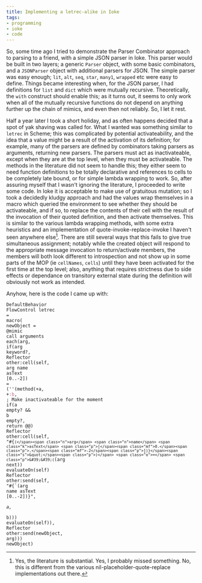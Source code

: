 ```yaml
---
title: Implementing a letrec-alike in Ioke
tags:
- programming
- ioke
- code
---
```


So, some time ago I tried to demonstrate the Parser Combinator approach to parsing to a friend, with a simple JSON parser in Ioke. This parser would be built in two layers; a generic <code class="nc">Parser</code> object, with some basic combinators, and a <code class="nc">JSONParser</code> object with additional parsers for JSON. The simple parser was easy enough; <code class="nf">lit</code>, <code class="nf">alt</code>, <code class="nf">seq</code>, <code class="nf">star</code>, <code class="nf">many1</code>, <code class="nf">wrapped</code> etc were easy to define. Things became interesting when, for the JSON parser, I had definitions for <code class="nf">list</code> and <code class="nf">dict</code> which were mutually recursive. Theoretically, the <code class="k">with</code> construct should enable this; as it turns out, it seems to only work when all of the mutually recursive functions do not depend on anything further up the chain of mimics, and even then not reliably. So, I let it rest.

Half a year later I took a short holiday, and as often happens decided that a spot of yak shaving was called for. What I wanted was something similar to <code class="k">letrec</code> in Scheme; this was complicated by potential activateability, and the idea that a value might be a result of the activation of its definition; for example, many of the parsers are defined by combinators taking parsers as arguments, returning new parsers. The parsers must act as inactivateable, except when they are at the top level, when they must be activateable. The methods in the literature did not seem to handle this; they either seem to need function definitions to be totally declarative and references to cells to be completely late bound, or for simple lambda wrapping to work. So, after assuring myself that I wasn't ignoring the literature, I proceeded to write some code. In Ioke it is acceptable to make use of gratuitous mutation; so I took a decidedly kludgy approach and had the values wrap themselves in a macro which queried the environment to see whether they should be activateable, and if so, to replace the contents of their cell with the result of the invocation of their quoted definition, and then activate themselves. This is similar to the various lambda wrapping methods, with some extra heuristics and an implementation of quote-invoke-replace-invoke I haven't seen anywhere else[^1]. There are still several ways that this fails to give true simultaneous assignment; notably while the created object will respond to the appropriate message invocation to return/activate members, the members will both look different to introspection and not show up in some parts of the MOP (ie <code class="k">cellNames</code>, <code class="k">cells</code>) until they have been activated for the first time at the top level; also, anything that requires strictness due to side effects or dependance on transitory external state during the definition will obviously not work as intended.

Anyhow, here is the code I came up with:

<code><div><pre><span class="nc">DefaultBehavior</span> <span class="nb">FlowControl</span> <span class="nv">letrec</span> <span class="o">=</span> <span class="nf">macro</span><span class="p">(</span>
  <span class="ni">newObject</span> <span class="o">=</span> <span class="p">@</span><span class="k">mimic</span> 
  <span class="n">call</span> <span class="n">arguments</span> <span class="n">each</span><span class="p">(</span><span class="n">arg</span><span class="p">,</span> 
    <span class="kr">if</span><span class="p">(</span><span class="n">arg</span> <span class="n">keyword?</span><span class="p">,</span>
        <span class="nb">Reflector</span> <span class="n">other:cell</span><span class="p">(</span><span class="n">self</span><span class="p">,</span> <span class="n">arg</span> <span class="n">name</span> <span class="k">asText</span> <span class="p">[</span><span class="mf">0.</span><span class="p">.</span><span class="mf">-2</span><span class="p">])</span> <span class="o">=</span> <span class="p">(&#39;&#39;(</span><span class="nf">method</span><span class="p">(</span><span class="o">+</span><span class="n">a</span><span class="p">,</span> <span class="o">+</span><span class="ss">:b</span><span class="p">,</span>
          <span class="c">; Make inactivateable for the moment</span>
          <span class="kr">if</span><span class="p">(</span><span class="n">a</span> <span class="n">empty?</span> <span class="o">&amp;&amp;</span> <span class="n">b</span> <span class="n">empty?</span><span class="p">,</span> <span class="kr">return</span> <span class="p">@@)</span>
          <span class="nb">Reflector</span> <span class="n">other:cell</span><span class="p">(</span><span class="n">self</span><span class="p">,</span> <span class="s">&quot;</span><span class="p">#{`(</span><span class="n">arg</span> <span class="n">name</span> <span class="k">asText</span> <span class="p">[</span><span class="mf">0.</span><span class="p">.</span><span class="mf">-2</span><span class="p">])}</span><span class="s">&quot;</span><span class="p">)</span> <span class="o">=</span> <span class="p">&#39;&#39;(`(</span><span class="n">arg</span> <span class="n">next</span><span class="p">))</span> <span class="n">evaluateOn</span><span class="p">(</span><span class="n">self</span><span class="p">)</span>
          <span class="nb">Reflector</span> <span class="n">other:send</span><span class="p">(</span><span class="n">self</span><span class="p">,</span> <span class="s">&quot;</span><span class="p">#{`(</span><span class="n">arg</span> <span class="n">name</span> <span class="k">asText</span> <span class="p">[</span><span class="mf">0.</span><span class="p">.</span><span class="mf">-2</span><span class="p">])}</span><span class="s">&quot;</span><span class="p">,</span> <span class="o">*</span> <span class="n">a</span><span class="p">,</span> <span class="o">*</span> <span class="n">b</span><span class="p">)))</span> <span class="n">evaluateOn</span><span class="p">(</span><span class="n">self</span><span class="p">)),</span> 
        <span class="nb">Reflector</span> <span class="n">other:send</span><span class="p">(</span><span class="n">newObject</span><span class="p">,</span> <span class="n">arg</span><span class="p">)))</span>
  <span class="n">newObject</span><span class="p">)</span></pre></div></code>

[^1]: Yes, the literature is substantial. Yes, I probably missed something. No, this is different from the various nil-placeholder-quote-replace implementations out there.
